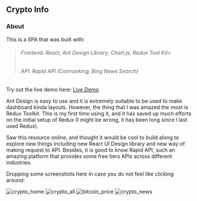 ## Crypto Info

### About

This is a SPA that was built with:

> ###### Frontend: React, Ant Design Library, Chart.js, Redux Tool Kit> 
> ###### API: Rapid API (Coinranking, Bing News Search)

Try out the live demo here:
[Live Demo](https://crypto-info-lemon.vercel.app/)

Ant Design is easy to use and it is extremely suitable to be used to make dashboard kinda layouts. However, the thing that I was amazed the most is Redux Toolkit. This is my first time using it, and it has saved up much efforts on the initial setup of Redux (I might be wrong, it has been long since I last used Redux).

Saw this resource online, and thought it would be cool to build along to explore new things including new React UI Design library and new way of making request to API. Besides, it is good to know Rapid API, such an amazing platform that provides some free tiers APIs across different industries.

Dropping some screenshots here in case you do not feel like clicking around:


![crypto_home](https://user-images.githubusercontent.com/49362324/149666853-b2d529e2-14f8-47c4-86da-55836fee1140.png)
![crypto_all](https://user-images.githubusercontent.com/49362324/149666884-85cdbcdb-4a64-4906-b9d3-87b2d08dfebb.png)
![bitcoin_price](https://user-images.githubusercontent.com/49362324/149666851-773e5914-2878-4219-9e4f-c14558697aca.png)
![crypto_news](https://user-images.githubusercontent.com/49362324/149666856-9b01dcda-7713-4010-9fc9-2f94d228030a.png)

